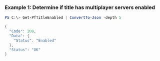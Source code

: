 ### Example 1: Determine if title has multiplayer servers enabled
```powershell
PS C:\> Get-PfTitleEnabled | ConvertTo-Json -depth 5

{
  "Code": 200,
  "Data": {
    "Status": "Enabled"
  },
  "Status": "OK"
}
```

